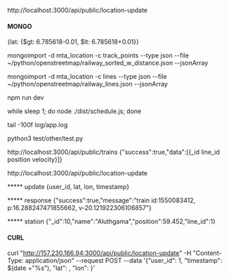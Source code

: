 http://localhost:3000/api/public/location-update

#### MONGO
{lat: {$gt: 6.785618-0.01, $lt: 6.785618+0.01}}

mongoimport -d mta_location -c track_points --type json  --file ~/python/openstreetmap/railway_sorted_w_distance.json --jsonArray

mongoimport -d mta_location -c lines --type json  --file ~/python/openstreetmap/railway_lines.json --jsonArray

npm run dev

while sleep 1; do node ./dist/schedule.js; done

tail -100f log/app.log

python3 test/other/test.py 

http://localhost:3000/api/public/trains
{"success":true,"data":[{_id line_id position velocity}]}

http://localhost:3000/api/public/location-update

***** update
{user_id, lat, lon, timestamp}

***** response
{"success":true,"message":"train id:1550083412, p:16.288247471855662, v-20.121922306106857"}


***** station
{"_id":10,"name":"Aluthgama","position":59.452,"line_id":1}

#### CURL 
curl "http://157.230.166.94:3000/api/public/location-update" -H "Content-Type: application/json" --request POST --data '{"user_id": 1, "timestamp": $(date +"%s"), "lat": , "lon": }' 